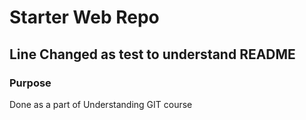 # Starter Web Repo

## Line Changed as test to understand README

### Purpose

Done as a part of Understanding GIT course
